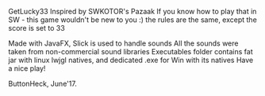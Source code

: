 GetLucky33
Inspired by SWKOTOR's Pazaak
If you know how to play that in SW - this game wouldn't be new to you :)
the rules are the same, except the score is set to 33

Made with JavaFX, Slick is used to handle sounds
All the sounds were taken from non-commercial sound libraries
Executables folder contains fat jar with linux lwjgl natives, and dedicated .exe for Win with its natives
Have a nice play!

ButtonHeck, June'17.